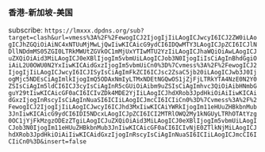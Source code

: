 ### 香港-新加坡-美国
subscribe:
 `https://lmxxx.dpdns.org/sub?target=clash&url=vmess%3A%2F%2FewogICJ2IjogIjIiLAogICJwcyI6ICJ2ZW0iLAogICJhZGQiOiAiNC4xNTUuMjMwLjQwIiwKICAicG9ydCI6IDQwMTY3LAogICJpZCI6ICJlNDllNDdmMS05ZGI0LTRkMWUtZGVkOC1mMjUxYTIwMTU2YzIiLAogICJhaWQiOiAwLAogICJuZXQiOiAid3MiLAogICJ0eXBlIjogIm5vbmUiLAogICJob3N0IjogIiIsCiAgInBhdGgiOiAiL2U0OWU0N2YxIiwKICAidGxzIjogIm5vbmUiCn0%3D%7Cvmess%3A%2F%2FewogICJ2IjogIjIiLAogICJwcyI6ICJISyIsCiAgImFkZCI6ICJsc2ZsaC5jb20iLAogICJwb3J0IjogMjc5NDEsCiAgImlkIjogImQ5ODAxNmIyLTMxNDEtNGQwOS1jZjFjLTRkYTA4NzE0N2Y0ZSIsCiAgIm5ldCI6ICJ3cyIsCiAgInR5cGUiOiAibm9uZSIsCiAgImhvc3QiOiAibHNmbGguY29tIiwKICAicGF0aCI6ICIvZDk4MDE2YjIiLAogICJhdXRob3JpdHkiOiAiIiwKICAidGxzIjogInRscyIsCiAgInNuaSI6ICIiLAogICJmcCI6ICIiCn0%3D%7Cvmess%3A%2F%2FewogICJ2IjogIjIiLAogICJwcyI6ICJhd3MxIiwKICAiYWRkIjogIm11eHUuZHBkbnMub3JnIiwKICAicG9ydCI6IDI5NDcxLAogICJpZCI6ICI2MTRlOWQ2My1kNGUyLTRhOTAtYzg0OC1jYjFkMzgzODEzZTgiLAogICJuZXQiOiAid3MiLAogICJ0eXBlIjogIm5vbmUiLAogICJob3N0IjogIm11eHUuZHBkbnMub3JnIiwKICAicGF0aCI6ICIvNjE0ZTlkNjMiLAogICJhdXRob3JpdHkiOiAiIiwKICAidGxzIjogInRscyIsCiAgInNuaSI6ICIiLAogICJmcCI6ICIiCn0%3D&insert=false`